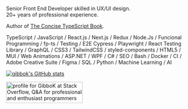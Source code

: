 Senior Front End Developer skilled in UX/UI design.\
20+ years of professional experience.

Author of [The Concise TypeScript Book](https://github.com/gibbok/typescript-book).

TypeScript / JavaScript / React.js / Next.js / Redux / Node.Js / Funcional Programming / fp-ts / Testing / E2E Cypress / Playwright / React Testing Library / GraphQL / CSS3 / TailwindCSS  / styled-components / HTML5 / MUI / Web Animations / ASP.NET / WPF / C# / SEO / Bash / Docker / CI / Adobe Creative Suite / Figma / SQL / Python / Machine Learning / AI

[![gibbok's GitHub stats](https://github-readme-stats-git-masterrstaa-rickstaa.vercel.app/api?username=gibbok&count_private=true&show_icons=true)](https://github.com/gibbok)  

<a href="https://stackoverflow.com/users/379008/gibbok"><img src="https://stackoverflow.com/users/flair/379008.png" width="208" height="58" alt="profile for GibboK at Stack Overflow, Q&amp;A for professional and enthusiast programmers" title="profile for GibboK at Stack Overflow, Q&amp;A for professional and enthusiast programmers"></a>
